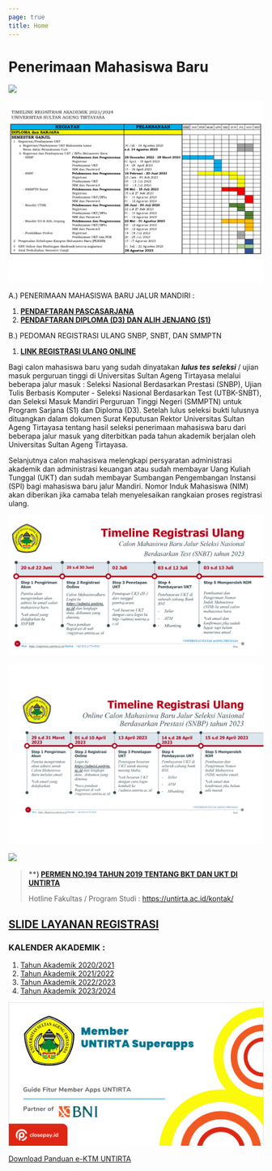 ```yaml
---
page: true
title: Home
---
```


# Penerimaan Mahasiswa Baru

![](images/Selamat%20Datang%20Maba.jpg)

![](images/timeline_page-0001.jpg)

A.) PENERIMAAN MAHASISWA BARU JALUR MANDIRI :

1.  [**PENDAFTARAN PASCASARJANA**](https://registrasi.untirta.ac.id/post/2023-02-09-penerimaan-mahasiswa-baru-pmb-pascasarjana-ta-2023-2024/)
2.  [**PENDAFTARAN DIPLOMA (D3) DAN ALIH JENJANG (S1)**](https://registrasi.untirta.ac.id/post/2023-05-18-pendaftaran-ujian-masuk-mandiri-umm-program-d3-dan-s1-alih-jenjang-tahun-2023/)

B.) PEDOMAN REGISTRASI ULANG SNBP, SNBT, DAN SMMPTN

1.  [**LINK REGISTRASI ULANG ONLINE**](https://registrasi.untirta.ac.id/post/2023-03-03-panduan-registrasi-ulang-snbp-snbt-smmptn-dan-adik-2023/)

Bagi calon mahasiswa baru yang sudah dinyatakan ***lulus tes seleksi*** / ujian masuk perguruan tinggi di Universitas Sultan Ageng Tirtayasa melalui beberapa jalur masuk : Seleksi Nasional Berdasarkan Prestasi (SNBP), Ujian Tulis Berbasis Komputer - Seleksi Nasional Berdasarkan Test (UTBK-SNBT), dan Seleksi Masuk Mandiri Perguruan Tinggi Negeri (SMMPTN) untuk Program Sarjana (S1) dan Diploma (D3). Setelah lulus seleksi bukti lulusnya dituangkan dalam dokumen Surat Keputusan Rektor Universitas Sultan Ageng Tirtayasa tentang hasil seleksi penerimaan mahasiswa baru dari beberapa jalur masuk yang diterbitkan pada tahun akademik berjalan oleh Universitas Sultan Ageng Tirtayasa.

Selanjutnya calon mahasiswa melengkapi persyaratan administrasi akademik dan administrasi keuangan atau sudah membayar Uang Kuliah Tunggal (UKT) dan sudah membayar Sumbangan Pengembangan Instansi (SPI) bagi mahasiswa baru jalur Mandiri. Nomor Induk Mahasiswa (NIM) akan diberikan jika camaba telah menyelesaikan rangkaian proses registrasi ulang.

![](images/SNBT-02.png)

![](images/Timeline%20Registrasi%20SNBP_2023_page-0001-03.jpg)

![](images/hotline.jpg)

> **\*\*) [PERMEN NO.194 TAHUN 2019 TENTANG BKT DAN UKT DI UNTIRTA](https://drive.google.com/file/d/1eqmhH4cpcsD9de3W_tepZTlALO71pM7a/view?usp=share_link)**
>
> Hotline Fakultas / Program Studi : <https://untirta.ac.id/kontak/>

## [SLIDE LAYANAN REGISTRASI](https://www.canva.com/design/DAFrHbv2zk8/4dI9nnEa4O8jmddj6ZVziQ/edit)

### KALENDER AKADEMIK :

1.  [Tahun Akademik 2020/2021](https://drive.google.com/file/d/1vvD9VlOBzONSaxPwMba8nN4Yn9xgQKbV/view?usp=sharing)
2.  [Tahun Akademik 2021/2022](https://drive.google.com/file/d/1vyXeqhLnz7JPNPcIErNuFabIRxFdrxON/view?usp=sharing)
3.  [Tahun Akademik 2022/2023](https://drive.google.com/file/d/1tEUuxYIRG-KP2izMFVBx2JybquhkyFNj/view?usp=sharing)
4.  [Tahun Akademik 2023/2024](https://drive.google.com/file/d/11xm-H5oAdp_Zg1IPgIy5Y2TlY49u8S8B/view?usp=sharing)

![](images/paste-64791ECA.png)

[Download Panduan e-KTM UNTIRTA](https://drive.google.com/file/d/1c1eCCzoSwOsRZtUxFCYEtWNxcwl2NFKR/view?usp=sharing)
